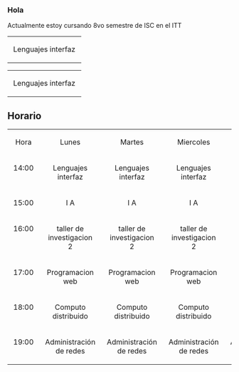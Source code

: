 ### Hola 

Actualmente estoy cursando 8vo semestre de ISC en el ITT
<table><tr><td class="border_l border_r border_t border_b selected" style="text-align: left;"><div class="wrap"><div style="margin: 10px 5px;"><p><span><font style="vertical-align: inherit;"><font style="vertical-align: inherit;">Lenguajes interfaz</font></font></span></p></div></div></td></tr></table><table><tr><td class="border_l border_r border_t border_b selected" style="text-align: left;"><div class="wrap"><div style="margin: 10px 5px;"><p><span><font style="vertical-align: inherit;"><font style="vertical-align: inherit;">Lenguajes interfaz</font></font></span></p></div></div></td></tr></table>

## Horario
<table><tr><td class="border_l border_r border_t border_b selected" colspan="1" rowspan="1" style="display: table-cell; text-align: center; vertical-align: top;"><div class="wrap"><div style="margin: 10px 5px;"><p><span><font style="vertical-align: inherit;"><font style="vertical-align: inherit;">Hora</font></font></span></p></div></div></td><td class="border_l border_r border_t border_b selected" colspan="1" rowspan="1" style="display: table-cell; text-align: center; vertical-align: top;"><div class="wrap"><div style="margin: 10px 5px;"><p><span><font style="vertical-align: inherit;"><font style="vertical-align: inherit;">Lunes</font></font></span></p></div></div></td><td class="border_l border_r border_t border_b selected" colspan="1" rowspan="1" style="display: table-cell; text-align: center; vertical-align: top;"><div class="wrap"><div style="margin: 10px 5px;"><p><span><font style="vertical-align: inherit;"><font style="vertical-align: inherit;">Martes</font></font></span></p></div></div></td><td class="border_l border_r border_t border_b selected" colspan="1" rowspan="1" style="display: table-cell; text-align: center; vertical-align: top;"><div class="wrap"><div style="margin: 10px 5px;"><p><span><font style="vertical-align: inherit;"><font style="vertical-align: inherit;">Miercoles</font></font></span></p></div></div></td><td class="border_l border_r border_t border_b selected" colspan="1" rowspan="1" style="display: table-cell; text-align: center; vertical-align: top;"><div class="wrap"><div style="margin: 10px 5px;"><p><span><font style="vertical-align: inherit;"><font style="vertical-align: inherit;">Jueves</font></font></span></p></div></div></td><td class="border_l border_r border_t border_b selected" colspan="1" rowspan="1" style="display: table-cell; text-align: center; vertical-align: top;"><div class="wrap"><div style="margin: 10px 5px;"><p><span><font style="vertical-align: inherit;"><font style="vertical-align: inherit;">Viernes</font></font></span></p></div></div></td></tr><tr><td class="border_l border_r border_t border_b selected" colspan="1" rowspan="1" style="display: table-cell; text-align: center; vertical-align: top;"><div class="wrap"><div style="margin: 10px 5px;"><p><span><font style="vertical-align: inherit;"><font style="vertical-align: inherit;">14:00</font></font></span></p></div></div></td><td class="border_l border_r border_t border_b selected" colspan="1" rowspan="1" style="display: table-cell; text-align: center; vertical-align: top;"><div class="wrap"><div style="margin: 10px 5px;"><p><span><font style="vertical-align: inherit;"><font style="vertical-align: inherit;">Lenguajes interfaz</font></font></span></p></div></div></td><td class="border_l border_r border_t border_b selected" colspan="1" rowspan="1" style="display: table-cell; text-align: center; vertical-align: top;"><div class="wrap"><div style="margin: 10px 5px;"><p><span><font style="vertical-align: inherit;"><font style="vertical-align: inherit;">Lenguajes interfaz</font></font></span></p></div></div></td><td class="border_l border_r border_t border_b selected" colspan="1" rowspan="1" style="display: table-cell; text-align: center; vertical-align: top;"><div class="wrap"><div style="margin: 10px 5px;"><p><span><font style="vertical-align: inherit;"><font style="vertical-align: inherit;">Lenguajes interfaz</font></font></span></p></div></div></td><td class="border_l border_r border_t border_b selected" colspan="1" rowspan="1" style="display: table-cell; text-align: center; vertical-align: top;"><div class="wrap"><div style="margin: 10px 5px;"><p><span><font style="vertical-align: inherit;"><font style="vertical-align: inherit;">Lenguajes interfaz</font></font></span></p></div></div></td><td class="border_l border_r border_t border_b selected" colspan="1" rowspan="1" style="display: table-cell; text-align: center; vertical-align: top;"><div class="wrap"><div style="margin: 10px 5px;"></div></div></td></tr><tr><td class="border_l border_r border_t border_b selected" colspan="1" rowspan="1" style="display: table-cell; text-align: center; vertical-align: top;"><div class="wrap"><div style="margin: 10px 5px;"><p><span><font style="vertical-align: inherit;"><font style="vertical-align: inherit;">15:00</font></font></span></p></div></div></td><td class="border_l border_r border_t border_b selected" colspan="1" rowspan="1" style="display: table-cell; text-align: center; vertical-align: top;"><div class="wrap"><div style="margin: 10px 5px;"><p><span><font style="vertical-align: inherit;"><font style="vertical-align: inherit;">I A</font></font></span></p></div></div></td><td class="border_l border_r border_t border_b selected" colspan="1" rowspan="1" style="display: table-cell; text-align: center; vertical-align: top;"><div class="wrap"><div style="margin: 10px 5px;"><p><span><font style="vertical-align: inherit;"><font style="vertical-align: inherit;">I A</font></font></span></p></div></div></td><td class="border_l border_r border_t border_b selected" colspan="1" rowspan="1" style="display: table-cell; text-align: center; vertical-align: top;"><div class="wrap"><div style="margin: 10px 5px;"><p><span><font style="vertical-align: inherit;"><font style="vertical-align: inherit;">I A</font></font></span></p></div></div></td><td class="border_l border_r border_t border_b selected" colspan="1" rowspan="1" style="display: table-cell; text-align: center; vertical-align: top;"><div class="wrap"><div style="margin: 10px 5px;"><p><span><font style="vertical-align: inherit;"><font style="vertical-align: inherit;">I A</font></font></span></p></div></div></td><td class="border_l border_r border_t border_b selected" colspan="1" rowspan="1" style="display: table-cell; text-align: center; vertical-align: top;"><div class="wrap"><div style="margin: 10px 5px;"></div></div></td></tr><tr><td class="border_l border_r border_t border_b selected" colspan="1" rowspan="1" style="display: table-cell; text-align: center; vertical-align: top;"><div class="wrap"><div style="margin: 10px 5px;"><p><span><font style="vertical-align: inherit;"><font style="vertical-align: inherit;">16:00</font></font></span></p></div></div></td><td class="border_l border_r border_t border_b selected" colspan="1" rowspan="1" style="display: table-cell; text-align: center; vertical-align: top;"><div class="wrap"><div style="margin: 10px 5px;"><p><span><font style="vertical-align: inherit;"><font style="vertical-align: inherit;">taller de investigacion 2</font></font></span></p></div></div></td><td class="border_l border_r border_t border_b selected" colspan="1" rowspan="1" style="display: table-cell; text-align: center; vertical-align: top;"><div class="wrap"><div style="margin: 10px 5px;"><p><span><font style="vertical-align: inherit;"><font style="vertical-align: inherit;">taller de investigacion 2</font></font></span></p></div></div></td><td class="border_l border_r border_t border_b selected" colspan="1" rowspan="1" style="display: table-cell; text-align: center; vertical-align: top;"><div class="wrap"><div style="margin: 10px 5px;"><p><span><font style="vertical-align: inherit;"><font style="vertical-align: inherit;">taller de investigacion 2</font></font></span></p></div></div></td><td class="border_l border_r border_t border_b selected" colspan="1" rowspan="1" style="display: table-cell; text-align: center; vertical-align: top;"><div class="wrap"><div style="margin: 10px 5px;"><p><span><font style="vertical-align: inherit;"><font style="vertical-align: inherit;">taller de investigacion 2</font></font></span></p></div></div></td><td class="border_l border_r border_t border_b selected" colspan="1" rowspan="1" style="display: table-cell; text-align: center; vertical-align: top;"><div class="wrap"><div style="margin: 10px 5px;"></div></div></td></tr><tr><td class="border_l border_r border_t border_b selected" colspan="1" rowspan="1" style="display: table-cell; text-align: center; vertical-align: top;"><div class="wrap"><div style="margin: 10px 5px;"><p><span><font style="vertical-align: inherit;"><font style="vertical-align: inherit;">17:00</font></font></span></p></div></div></td><td class="border_l border_r border_t border_b selected" colspan="1" rowspan="1" style="display: table-cell; text-align: center; vertical-align: top;"><div class="wrap"><div style="margin: 10px 5px;"><p><span><font style="vertical-align: inherit;"><font style="vertical-align: inherit;">Programacion web</font></font></span></p></div></div></td><td class="border_l border_r border_t border_b selected" colspan="1" rowspan="1" style="display: table-cell; text-align: center; vertical-align: top;"><div class="wrap"><div style="margin: 10px 5px;"><p><span><font style="vertical-align: inherit;"><font style="vertical-align: inherit;">Programacion web</font></font></span></p></div></div></td><td class="border_l border_r border_t border_b selected" colspan="1" rowspan="1" style="display: table-cell; text-align: center; vertical-align: top;"><div class="wrap"><div style="margin: 10px 5px;"><p><span><font style="vertical-align: inherit;"><font style="vertical-align: inherit;">Programacion web</font></font></span></p></div></div></td><td class="border_l border_r border_t border_b selected" colspan="1" rowspan="1" style="display: table-cell; text-align: center; vertical-align: top;"><div class="wrap"><div style="margin: 10px 5px;"><p><span><font style="vertical-align: inherit;"><font style="vertical-align: inherit;">Programacion web</font></font></span></p></div></div></td><td class="border_l border_r border_t border_b selected" colspan="1" rowspan="1" style="display: table-cell; text-align: center; vertical-align: top;"><div class="wrap"><div style="margin: 10px 5px;"><p><span><font style="vertical-align: inherit;"><font style="vertical-align: inherit;">Programacion web</font></font></span></p></div></div></td></tr><tr><td class="border_l border_r border_t border_b selected" colspan="1" rowspan="1" style="display: table-cell; text-align: center; vertical-align: top;"><div class="wrap"><div style="margin: 10px 5px;"><p><span><font style="vertical-align: inherit;"><font style="vertical-align: inherit;">18:00</font></font></span></p></div></div></td><td class="border_l border_r border_t border_b selected" colspan="1" rowspan="1" style="display: table-cell; text-align: center; vertical-align: top;"><div class="wrap"><div style="margin: 10px 5px;"><p><span><font style="vertical-align: inherit;"><font style="vertical-align: inherit;">Computo distribuido</font></font></span></p></div></div></td><td class="border_l border_r border_t border_b selected" colspan="1" rowspan="1" style="display: table-cell; text-align: center; vertical-align: top;"><div class="wrap"><div style="margin: 10px 5px;"><p><span><font style="vertical-align: inherit;"><font style="vertical-align: inherit;">Computo distribuido</font></font></span></p></div></div></td><td class="border_l border_r border_t border_b selected" colspan="1" rowspan="1" style="display: table-cell; text-align: center; vertical-align: top;"><div class="wrap"><div style="margin: 10px 5px;"><p><span><font style="vertical-align: inherit;"><font style="vertical-align: inherit;">Computo distribuido</font></font></span></p></div></div></td><td class="border_l border_r border_t border_b selected" colspan="1" rowspan="1" style="display: table-cell; text-align: center; vertical-align: top;"><div class="wrap"><div style="margin: 10px 5px;"><p><span><font style="vertical-align: inherit;"><font style="vertical-align: inherit;">Computo distribuido</font></font></span></p></div></div></td><td class="border_l border_r border_t border_b selected" colspan="1" rowspan="1" style="display: table-cell; text-align: center; vertical-align: top;"><div class="wrap"><div style="margin: 10px 5px;"><p><span><font style="vertical-align: inherit;"><font style="vertical-align: inherit;">Computo distribuido</font></font></span></p></div></div></td></tr><tr><td class="border_l border_r border_t border_b selected" colspan="1" rowspan="1" style="display: table-cell; text-align: center; vertical-align: top;"><div class="wrap"><div style="margin: 10px 5px;"><p><span><font style="vertical-align: inherit;"><font style="vertical-align: inherit;">19:00</font></font></span></p></div></div></td><td class="border_l border_r border_t border_b selected" colspan="1" rowspan="1" style="display: table-cell; text-align: center; vertical-align: top;"><div class="wrap"><div style="margin: 10px 5px;"><p><span><font style="vertical-align: inherit;"><font style="vertical-align: inherit;">Administración de redes</font></font></span></p></div></div></td><td class="border_l border_r border_t border_b selected" colspan="1" rowspan="1" style="display: table-cell; text-align: center; vertical-align: top;"><div class="wrap"><div style="margin: 10px 5px;"><p><span><font style="vertical-align: inherit;"><font style="vertical-align: inherit;">Administración de redes</font></font></span></p></div></div></td><td class="border_l border_r border_t border_b selected" colspan="1" rowspan="1" style="display: table-cell; text-align: center; vertical-align: top;"><div class="wrap"><div style="margin: 10px 5px;"><p><span><font style="vertical-align: inherit;"><font style="vertical-align: inherit;">Administración de redes</font></font></span></p></div></div></td><td class="border_l border_r border_t border_b selected" colspan="1" rowspan="1" style="display: table-cell; text-align: center; vertical-align: top;"><div class="wrap"><div style="margin: 10px 5px;"><p><span><font style="vertical-align: inherit;"><font style="vertical-align: inherit;">Administración de redes</font></font></span></p></div></div></td><td class="border_l border_r border_t border_b selected" colspan="1" rowspan="1" style="display: table-cell; text-align: center; vertical-align: top;"><div class="wrap"><div style="margin: 10px 5px;"></div></div></td></tr></table>
